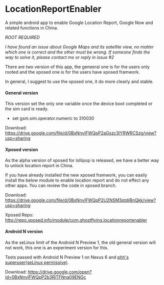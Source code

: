 LocationReportEnabler
=====================

A simple android app to enable Google Location Report, Google Now and related functions in China.

*ROOT REQUIRED*

*I have found an issue about Google Maps and its satellite view, no matter which one is correct and the other must be wrong. If someone finds the way to solve it, please contact me or reply in issue #2*

There are two version of this app, the geneeral one is for the users only rooted and the xposed one is for the users have xposed framwork.

In general, I suggest to use the xposed one, it do more clearly and stable.

#### General version

This version set the only one variable once the device boot completed or the sim card is ready.

+ set gsm.sim.operator.numeric to 310030

Download: https://drive.google.com/file/d/0BxNnvIFWQpP2aGszc3lYRWRCSzg/view?usp=sharing

#### Xposed version

As the alpha version of xposed for lollipop is released, we have a better way to unlock location report in China.

If you have already installed the new xposed framwork, you can easily install the below module to enable location report and do not effect any other apps. You can review the code in xposed branch.

Download: https://drive.google.com/file/d/0BxNnvIFWQpP2U2NSM3ptdjBnQkk/view?usp=sharing

Xposed Repo: http://repo.xposed.info/module/com.ghostflying.locationreportenabler


#### Android N version

As the seLinux limit of the Android N Preview 1, the old general version will not work, this one is an experiment version for this.

Tests passed with Android N Preview 1 on Nexus 6 and [phh's superuser(seLinux permissive)](http://forum.xda-developers.com/showpost.php?p=65748721&postcount=291).

Download: https://drive.google.com/open?id=0BxNnvIFWQpP2b3RjTFNna09ENGc
